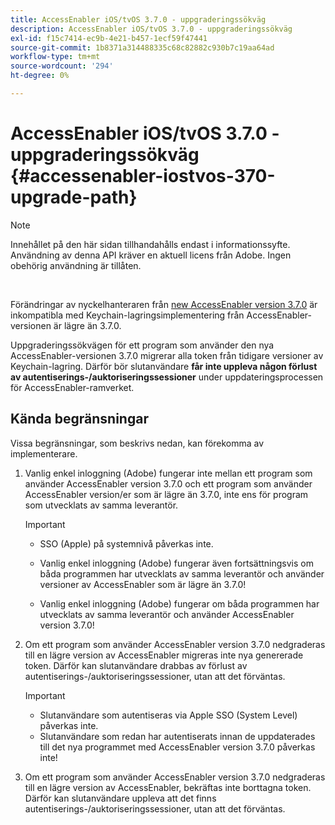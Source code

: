 ```yaml
---
title: AccessEnabler iOS/tvOS 3.7.0 - uppgraderingssökväg
description: AccessEnabler iOS/tvOS 3.7.0 - uppgraderingssökväg
exl-id: f15c7414-ec9b-4e21-b457-1ecf59f47441
source-git-commit: 1b8371a314488335c68c82882c930b7c19aa64ad
workflow-type: tm+mt
source-wordcount: '294'
ht-degree: 0%

---
```


# AccessEnabler iOS/tvOS 3.7.0 - uppgraderingssökväg {#accessenabler-iostvos-370-upgrade-path}

>[!NOTE]
>
>Innehållet på den här sidan tillhandahålls endast i informationssyfte. Användning av denna API kräver en aktuell licens från Adobe. Ingen obehörig användning är tillåten.

</br>

Förändringar av nyckelhanteraren från [new AccessEnabler version 3.7.0](/help/authentication/authn-rn-ios-tvos-370.md) är inkompatibla med Keychain-lagringsimplementering från AccessEnabler-versionen är lägre än 3.7.0.

Uppgraderingssökvägen för ett program som använder den nya AccessEnabler-versionen 3.7.0 migrerar alla token från tidigare versioner av Keychain-lagring. Därför bör slutanvändare **får inte uppleva någon förlust av autentiserings-/auktoriseringssessioner** under uppdateringsprocessen för AccessEnabler-ramverket.

## Kända begränsningar

Vissa begränsningar, som beskrivs nedan, kan förekomma av implementerare.


1. Vanlig enkel inloggning (Adobe) fungerar inte mellan ett program som använder AccessEnabler version 3.7.0 och ett program som använder AccessEnabler version/er som är lägre än 3.7.0, inte ens för program som utvecklats av samma leverantör.

   >[!IMPORTANT]
   >
   >* SSO (Apple) på systemnivå påverkas inte.
   >
   >* Vanlig enkel inloggning (Adobe) fungerar även fortsättningsvis om båda programmen har utvecklats av samma leverantör och använder versioner av AccessEnabler som är lägre än 3.7.0!
   >
   >* Vanlig enkel inloggning (Adobe) fungerar om båda programmen har utvecklats av samma leverantör och använder AccessEnabler version 3.7.0!


1. Om ett program som använder AccessEnabler version 3.7.0 nedgraderas till en lägre version av AccessEnabler migreras inte nya genererade token. Därför kan slutanvändare drabbas av förlust av autentiserings-/auktoriseringssessioner, utan att det förväntas.

   >[!IMPORTANT]
   >
   >* Slutanvändare som autentiseras via Apple SSO (System Level) påverkas inte.
   >* Slutanvändare som redan har autentiserats innan de uppdaterades till det nya programmet med AccessEnabler version 3.7.0 påverkas inte!

1. Om ett program som använder AccessEnabler version 3.7.0 nedgraderas till en lägre version av AccessEnabler, bekräftas inte borttagna token. Därför kan slutanvändare uppleva att det finns autentiserings-/auktoriseringssessioner, utan att det förväntas.
